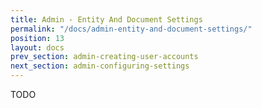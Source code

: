 ```yaml
---
title: Admin - Entity And Document Settings
permalink: "/docs/admin-entity-and-document-settings/"
position: 13
layout: docs
prev_section: admin-creating-user-accounts
next_section: admin-configuring-settings
---
```


TODO
